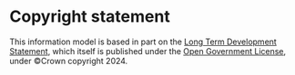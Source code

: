 # Copyright statement

 This information model is based in part on the [Long Term Development
 Statement](https://www.ofgem.gov.uk/decision/long-term-development-statement-direction),
 which itself is published under the [Open Government
 License](http://www.nationalarchives.gov.uk/doc/open-government-licence/version/3/),
 under ©Crown copyright 2024.
